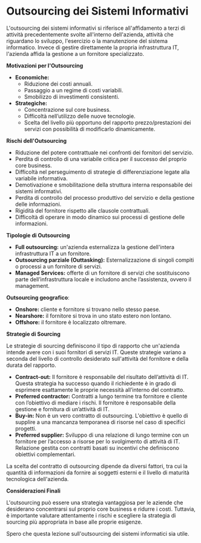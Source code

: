 # Outsourcing dei Sistemi Informativi

L'outsourcing dei sistemi informativi si riferisce all'affidamento a terzi di attività precedentemente svolte all'interno dell'azienda, attività che riguardano lo sviluppo, l'esercizio o la manutenzione del sistema informatico. Invece di gestire direttamente la propria infrastruttura IT, l'azienda affida la gestione a un fornitore specializzato.

**Motivazioni per l'Outsourcing**

*   **Economiche:**
    *   Riduzione dei costi annuali.
    *   Passaggio a un regime di costi variabili.
    *   Smobilizzo di investimenti consistenti.
*   **Strategiche:**
    *   Concentrazione sul core business.
    *   Difficoltà nell’utilizzo delle nuove tecnologie.
    *   Scelta del livello più opportuno del rapporto prezzo/prestazioni dei servizi con possibilità di modificarlo dinamicamente.

**Rischi dell'Outsourcing**

*   Riduzione del potere contrattuale nei confronti dei fornitori del servizio.
*   Perdita di controllo di una variabile critica per il successo del proprio core business.
*   Difficoltà nel perseguimento di strategie di differenziazione legate alla variabile informativa.
*   Demotivazione e smobilitazione della struttura interna responsabile dei sistemi informativi.
*   Perdita di controllo del processo produttivo del servizio e della gestione delle informazioni.
*   Rigidità del fornitore rispetto alle clausole contrattuali.
*   Difficoltà di operare in modo dinamico sui processi di gestione delle informazioni.

**Tipologie di Outsourcing**

*   **Full outsourcing:** un'azienda esternalizza la gestione dell'intera infrastruttura IT a un fornitore.
*   **Outsourcing parziale (Outtasking):** Esternalizzazione di singoli compiti o processi a un fornitore di servizi.
*   **Managed Services:**  offerte di un fornitore di servizi che sostituiscono parte dell’infrastruttura locale e includono anche l’assistenza, ovvero il management.

**Outsourcing geografico**:

*   **Onshore:** cliente e fornitore si trovano nello stesso paese.
*   **Nearshore:** il fornitore si trova in uno stato estero non lontano.
*   **Offshore:** il fornitore è localizzato oltremare.

**Strategie di Sourcing**

Le strategie di sourcing definiscono il tipo di rapporto che un'azienda intende avere con i suoi fornitori di servizi IT. Queste strategie variano a seconda del livello di controllo desiderato sull'attività del fornitore e della durata del rapporto.

*   **Contract-out:** Il fornitore è responsabile del risultato dell’attività di IT. Questa strategia ha successo quando il richiedente è in grado di esprimere esattamente le proprie necessità all’interno del contratto.
*   **Preferred contractor:** Contratti a lungo termine tra fornitore e cliente con l’obiettivo di mediare i rischi. Il fornitore è responsabile della gestione e fornitura di un’attività di IT.
*   **Buy-in:** Non è un vero contratto di outsourcing. L'obiettivo è quello di supplire a una mancanza temporanea di risorse nel caso di specifici progetti.
*   **Preferred supplier:** Sviluppo di una relazione di lungo termine con un fornitore per l’accesso a risorse per lo svolgimento di attività di IT. Relazione gestita con contratti basati su incentivi che definiscono obiettivi complementari.

La scelta del contratto di outsourcing dipende da diversi fattori, tra cui la quantità di informazioni da fornire ai soggetti esterni e il livello di maturità tecnologica dell'azienda.

**Considerazioni Finali**

L'outsourcing può essere una strategia vantaggiosa per le aziende che desiderano concentrarsi sul proprio core business e ridurre i costi. Tuttavia, è importante valutare attentamente i rischi e scegliere la strategia di sourcing più appropriata in base alle proprie esigenze.

Spero che questa lezione sull'outsourcing dei sistemi informatici sia utile.
